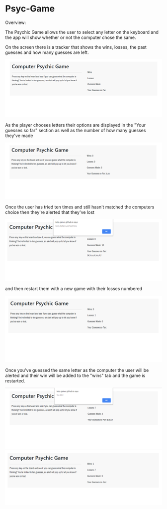 # Psyc-Game

Overview: 

The Psychic Game allows the user to select any letter on the keyboard and the app will show whether or not the computer chose the same.

On the screen there is a tracker that shows the wins, losses, the past guesses and how many guesses are left.

![alt text](images/open.png)

As the player chooses letters their options are displayed in the "Your guesses so far" section as well as the number of how many guesses they've made

![alt text](images/guesses-made.png)

Once the user has tried ten times and still hasn't matched the computers choice then they're alerted that they've lost

![alt text](images/lost.png)

and then restart them with a new game with their losses numbered 

![alt text](images/lost-restart.png)

Once you've guessed the same letter as the computer the user will be alerted and their win will be added to the "wins" tab and the game is restarted.

![alt text](images/win.png)
![alt text](images/win-restart.png)